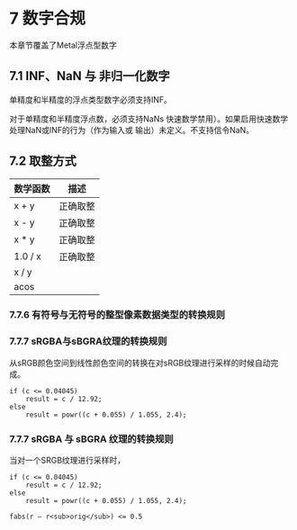 # 7 数字合规

本章节覆盖了Metal浮点型数字

## 7.1 INF、NaN 与 非归一化数字

单精度和半精度的浮点类型数字必须支持INF。

对于单精度和半精度浮点数，必须支持NaNs
快速数学禁用）。如果启用快速数学处理NaN或INF的行为（作为输入或
输出）未定​​义。不支持信令NaN。


## 7.2 取整方式

| 数学函数 | 描述 |
| -- | -- |
| x + y | 正确取整 |
| x - y | 正确取整 |
| x * y | 正确取整 |
| 1.0 / x | 正确取整 |
| x / y | |
| acos | |

### 


### 7.7.6 有符号与无符号的整型像素数据类型的转换规则

### 7.7.7 sRGBA与sBGRA纹理的转换规则

从sRGB颜色空间到线性颜色空间的转换在对sRGB纹理进行采样的时候自动完成。


```metal
if (c <= 0.04045) 
    result = c / 12.92;
else 
    result = powr((c + 0.055) / 1.055, 2.4);
```


### 7.7.7 sRGBA 与 sBGRA 纹理的转换规则

当对一个SRGB纹理进行采样时，

```metal
if (c <= 0.04045)
    result = c / 12.92;
else 
    result = powr((c + 0.055) / 1.055, 2.4);
```

```metal
fabs(r – r<sub>orig</sub>) <= 0.5
```